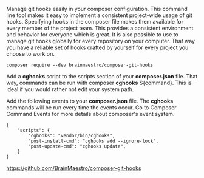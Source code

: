 Manage git hooks easily in your composer configuration. This command line tool makes it easy to implement a consistent project-wide usage of git hooks. Specifying hooks in the composer file makes them available for every member of the project team. This provides a consistent environment and behavior for everyone which is great. It is also possible to use to manage git hooks globally for every repository on your computer. That way you have a reliable set of hooks crafted by yourself for every project you choose to work on.

```
composer require --dev brainmaestro/composer-git-hooks
```

Add a **cghooks** script to the scripts section of your **composer.json** file. That way, commands can be run with composer **cghooks** ${command}. This is ideal if you would rather not edit your system path.

Add the following events to your **composer.json** file. The **cghooks** commands will be run every time the events occur. Go to Composer Command Events for more details about composer's event system.

```
{
    "scripts": {
        "cghooks": "vendor/bin/cghooks",
        "post-install-cmd": "cghooks add --ignore-lock",
        "post-update-cmd": "cghooks update",
    }
}
```

https://github.com/BrainMaestro/composer-git-hooks

